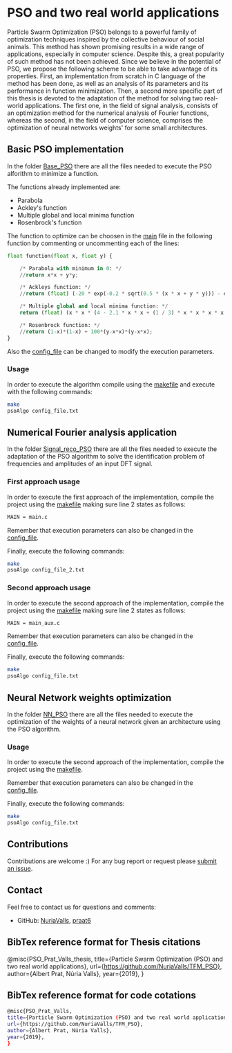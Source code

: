 # PSO and two real world applications

Particle Swarm Optimization (PSO) belongs to a powerful family of optimization techniques inspired by the collective behaviour of social animals. This method has shown promising results in a wide range of applications, especially in computer science. Despite this, a great popularity of such method has not been achieved. Since we believe in the potential of PSO, we propose the following scheme to be able to take advantage of its properties. First, an implementation from scratch in C language of the method has been done, as well as an analysis of its parameters and its performance in function minimization. Then, a second more specific part of this thesis is devoted to the adaptation of the method for solving two real-world applications. The first one, in the field of signal analysis, consists of an optimization method for the numerical analysis of Fourier functions, whereas the second, in the field of computer science, comprises the optimization of neural networks weights' for some small architectures.

## Basic PSO implementation

In the folder [Base_PSO](https://github.com/NuriaValls/TFM_PSO/tree/master/Base_PSO) there are all the files needed to execute the PSO alforithm to minimize a function.

The functions already implemented are:
- Parabola
- Ackley's function
- Multiple global and local minima function
- Rosenbrock's function

The function to optimize can be choosen in the [main](https://github.com/NuriaValls/TFM_PSO/blob/master/Base_PSO/main.c) file in the following function by commenting or uncommenting each of the lines:

```python
float function(float x, float y) {

    /* Parabola with minimum in 0: */
    //return x*x + y*y;

    /* Ackleys function: */
    //return (float) (-20 * exp(-0.2 * sqrt(0.5 * (x * x + y * y))) - exp(0.5 * (cos(2 * M_PI * x) + cos(2 * M_PI * y))) + 20 + M_E);

    /* Multiple global and local minima function: */
    return (float) (x * x * (4 - 2.1 * x * x + (1 / 3) * x * x * x * x) + x * y + y * y * (-4 + 4 * y * y));

    /* Rosenbrock function: */
    //return (1-x)*(1-x) + 100*(y-x*x)*(y-x*x);
}

```

Also the [config_file](https://github.com/NuriaValls/TFM_PSO/blob/master/Base_PSO/config_file.txt) can be changed to modify the execution parameters.

### Usage

In order to execute the algorithm compile using the [makefile](https://github.com/NuriaValls/TFM_PSO/blob/master/Base_PSO/makefile) and execute with the following commands:

```bash
make
psoAlgo config_file.txt
```


## Numerical Fourier analysis application

In the folder [Signal_reco_PSO](https://github.com/NuriaValls/TFM_PSO/tree/master/Signal_reco_PSO) there are all the files needed to execute the adaptation of the PSO algorithm to solve the identification problem of frequencies and amplitudes of an input DFT signal.


### First approach usage

In order to execute the first approach of the implementation, compile the project using the [makefile](https://github.com/NuriaValls/TFM_PSO/blob/master/Signal_reco_PSO/makefile) making sure line 2 states as follows:

```bash
MAIN = main.c
```

Remember that execution parameters can also be changed in the [config_file](https://github.com/NuriaValls/TFM_PSO/blob/master/Signal_reco_PSO/config_file_2.txt).

Finally, execute the following commands:

```bash
make
psoAlgo config_file_2.txt
```

### Second approach usage

In order to execute the second approach of the implementation, compile the project using the [makefile](https://github.com/NuriaValls/TFM_PSO/blob/master/Signal_reco_PSO/makefile) making sure line 2 states as follows:

```bash
MAIN = main_aux.c
```
Remember that execution parameters can also be changed in the [config_file](https://github.com/NuriaValls/TFM_PSO/blob/master/Signal_reco_PSO/config_file.txt).

Finally, execute the following commands:

```bash
make
psoAlgo config_file.txt
```


## Neural Network weights optimization

In the folder [NN_PSO](https://github.com/NuriaValls/TFM_PSO/tree/master/NN_PSO) there are all the files needed to execute the optimization of the weights of a neural network given an architecture using the PSO algorithm.

### Usage

In order to execute the second approach of the implementation, compile the project using the [makefile](https://github.com/NuriaValls/TFM_PSO/blob/master/NN_PSO/makefile).

Remember that execution parameters can also be changed in the [config_file](https://github.com/NuriaValls/TFM_PSO/blob/master/NN_PSO/config_file.txt).

Finally, execute the following commands:

```bash
make
psoAlgo config_file.txt
```


## Contributions

Contributions are welcome :) For any bug report or request please [submit an issue](https://github.com/NuriaValls/TFM_PSO/issues/new).

## Contact

Feel free to contact us for questions and comments:
- GitHub: [NuriaValls](https://github.com/NuriaValls), [praat6](https://github.com/praat6)

## BibTex reference format for Thesis citations

@misc{PSO_Prat_Valls_thesis,
title={Particle Swarm Optimization (PSO) and two real world applications},
url={https://github.com/NuriaValls/TFM_PSO},
author={Albert Prat, Núria Valls},
year={2019},
}

## BibTex reference format for code cotations

```bash
@misc{PSO_Prat_Valls,
title={Particle Swarm Optimization (PSO) and two real world applications},
url={https://github.com/NuriaValls/TFM_PSO},
author={Albert Prat, Núria Valls},
year={2019},
}
```




